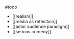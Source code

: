 #todo

 - [[realism]]
 - [[media as reflection]]
 - [[actor audience paradigm]]
 - [[serious comedy]]
